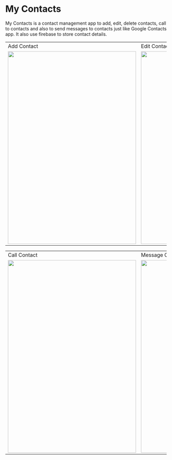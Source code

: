 # My Contacts

My Contacts is a contact management app to add, edit, delete contacts, call to contacts and also to send messages to contacts just like Google Contacts app. It also use firebase to store contact details.  

<table>
  <tr>
    <td>Add Contact</td>
    <td>Edit Contact</td>
  </tr>
  <tr>
    <td><img src="https://user-images.githubusercontent.com/62495202/87682101-12f41380-c79d-11ea-9bba-2ef7e6b39035.gif" height="600" width="400" /></td>
    <td><img src="https://user-images.githubusercontent.com/62495202/87679733-281b7300-c79a-11ea-967f-2258886a38ac.gif" height="600" width="400" /></td>
  </tr>
</table>

<table>
  <tr>
    <td>Call Contact</td>
    <td>Message Contact</td>
  </tr>
  <tr>
    <td><img src="https://user-images.githubusercontent.com/62495202/87683571-de815700-c79e-11ea-9650-85ef99228606.gif" height="600" width="400" /></td>
    <td><img src="https://user-images.githubusercontent.com/62495202/87683668-fb1d8f00-c79e-11ea-960d-2fdd6aadf341.gif" height="600" width="400" /></td>
  </tr>
</table>
